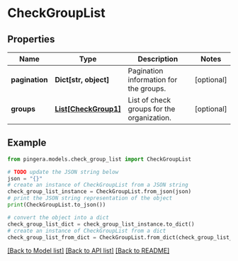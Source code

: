 # CheckGroupList


## Properties

Name | Type | Description | Notes
------------ | ------------- | ------------- | -------------
**pagination** | **Dict[str, object]** | Pagination information for the groups. | [optional] 
**groups** | [**List[CheckGroup1]**](CheckGroup1.md) | List of check groups for the organization. | [optional] 

## Example

```python
from pingera.models.check_group_list import CheckGroupList

# TODO update the JSON string below
json = "{}"
# create an instance of CheckGroupList from a JSON string
check_group_list_instance = CheckGroupList.from_json(json)
# print the JSON string representation of the object
print(CheckGroupList.to_json())

# convert the object into a dict
check_group_list_dict = check_group_list_instance.to_dict()
# create an instance of CheckGroupList from a dict
check_group_list_from_dict = CheckGroupList.from_dict(check_group_list_dict)
```
[[Back to Model list]](../README.md#documentation-for-models) [[Back to API list]](../README.md#documentation-for-api-endpoints) [[Back to README]](../README.md)


